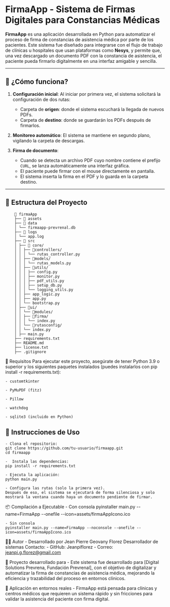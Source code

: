 # FirmaApp - Sistema de Firmas Digitales para Constancias Médicas

**FirmaApp** es una aplicación desarrollada en Python para automatizar el proceso de firma de constancias de asistencia médica por parte de los pacientes. Este sistema fue diseñado para integrarse con el flujo de trabajo de clínicas u hospitales que usan plataformas como **Nesys**, y permite que, una vez descargado un documento PDF con la constancia de asistencia, el paciente pueda firmarlo digitalmente en una interfaz amigable y sencilla.

---

## 🧠 ¿Cómo funciona?

1. **Configuración inicial**: Al iniciar por primera vez, el sistema solicitará la configuración de dos rutas:
   - Carpeta de **origen**: donde el sistema escuchará la llegada de nuevos PDFs.
   - Carpeta de **destino**: donde se guardarán los PDFs después de firmarlos.

2. **Monitoreo automático**: El sistema se mantiene en segundo plano, vigilando la carpeta de descargas.

3. **Firma de documento**:
   - Cuando se detecta un archivo PDF cuyo nombre contiene el prefijo `CURL`, se lanza automáticamente una interfaz gráfica.
   - El paciente puede firmar con el mouse directamente en pantalla.
   - El sistema inserta la firma en el PDF y lo guarda en la carpeta destino.

---

## 📁 Estructura del Proyecto

```
    📁 firmaApp
    ├── 📁 assets
    ├── 📁 data
    │ └── firmaapp-prevrenal.db
    ├── 📁 logs
    │ └── app.log
    ├── 📁 src
    │ ├── 📁 core/
    │ │ ├── 📁controllers/
    │ │ │ └── rutas_controller.py
    │ │ ├── 📁models/
    │ │ │ └── rutas_models.py
    │ │ ├── 📁utils/
    │ │ │ ├── config.py
    │ │ │ ├── monitor.py
    │ │ │ ├── pdf_utils.py
    │ │ │ ├── setup_db.py
    │ │ │ └── logging_utils.py
    │ │ ├── app_logic.py
    │ │ ├── app.py
    │ │ └── bootstrap.py
    │ ├── 📁ui/
    │ │ └── 📁modules/
    │ │ ├── 📁firma/
    │ │ │ └── index.py
    │ │ └── 📁rutasconfig/
    │ │ └── index.py
    │ ├── main.py
    ├── requirements.txt
    ├── README.md
    ├── license.txt
    ├── .gitignore
```

🧪 Requisitos
Para ejecutar este proyecto, asegúrate de tener Python 3.9 o superior y los siguientes paquetes instalados (puedes instalarlos con pip install -r requirements.txt):

    - customtkinter

    - PyMuPDF (fitz)

    - Pillow

    - watchdog

    - sqlite3 (incluido en Python)

## 🚀 Instrucciones de Uso

    - Clona el repositorio: 
    git clone https://github.com/tu-usuario/firmaapp.git
    cd firmaapp

    -  Instala las dependencias:
    pip install -r requirements.txt

    - Ejecuta la aplicación:
    python main.py

    - Configura las rutas (solo la primera vez).
    Después de eso, el sistema se ejecutará de forma silenciosa y solo mostrará la ventana cuando haya un documento pendiente de firmar.

📦 Compilación a Ejecutable
    - Con consola
    pyinstaller main.py --name=FirmaApp --onefile --icon=assets/firmaAppIcono.ico

    - Sin consola
    pyinstaller main.py --name=FirmaApp --noconsole --onefile --icon=assets/firmaAppIcono.ico

🧑‍💻 Autor
    - Desarrollado por Jean Pierre Geovany Florez Desarrollador de sistemas
    Contacto:
        - GitHub: Jeanpiflorez
        - Correo: jeanpi.g.florez@gmail.com

📌 Proyecto desarrollado para
    - Este sistema fue desarrollado para [Digital Solutions Prevrena, Fundación Prevrenal], con el objetivo de digitalizar y automatizar la firma de constancias de asistencia médica, mejorando la eficiencia y trazabilidad del proceso en entornos clínicos.

🏥 Aplicación en entornos reales
    - FirmaApp está pensada para clínicas y centros médicos que requieren un sistema rápido y sin fricciones para validar la asistencia del paciente con firma digital.